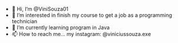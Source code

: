 - 👋 Hi, I’m @ViniSouza01
- 👀 I’m interested in finish my course to get a job as a programming technician
- 🌱 I’m currently learning program in Java
- 📫 How to reach me... my instagram: @viniciussouza.exe
